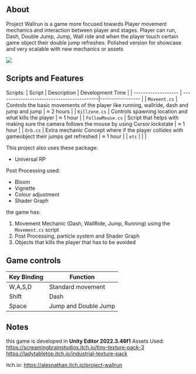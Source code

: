 ## About
Project Wallrun is a game more focused towards Player movement mechanics and interaction between player and stages. Player can run, Dash, Double Jump, Jump, Wall ride and when the player touch certain game object their double jump refreshes. Polished version for showcase and very scalable with new mechanics or assets

<tbody>
    <tr>
      <td><img src="https://github.com/Alexander-NL/ProjectWallRun/blob/main/3Dplatformer%20(1).gif"/></td>
    </tr>
  
<br>

## Scripts and Features
Scripts:
|  Script       | Description                                     | Development Time |
| ------------------- | ------------------------------------------|----------------- |
| `Moveent.cs` | Controls the basic movements of the player like running, wallride, dash and jump and jump | ≈ 2 hours |
| `Killzone.cs`  | Controls spawning location and what kills the player | ≈ 1 hour |
| `FollowMouse.cs`  | Script that helps with making sure the camera follows the mouse by using Cursor.lockstate | ≈ 1 hour |
| `Orb.cs`  | Extra mechanic Concept where if the player collides with gameobject their jumps get refreshed | ≈ 1 hour |
| `etc`  | | |

This project also uses these package:
- Universal RP

Post Processing used:
- Bloom
- Vignette
- Colour adjustment
- Shader Graph

the game has:
1. Movement Mechanic (Dash, WallRide, Jump, Running) using the `Movement.cs` script
2. Post Processing, particle system and Shader Graph
3. Objects that kills the player that has to be avoided

## Game controls
| Key Binding       | Function          |
| ----------------- | ----------------- |
| W,A,S,D           | Standard movement |
| Shift | Dash             |
| Space | Jump and Double Jump |

## Notes
this game is developed in **Unity Editor 2022.3.46f1**
Assets Used:
https://screamingbrainstudios.itch.io/tiny-texture-pack-3
https://ladytabletop.itch.io/industrial-texture-pack

itch.io: 
https://alexnathan.itch.io/project-wallrun
